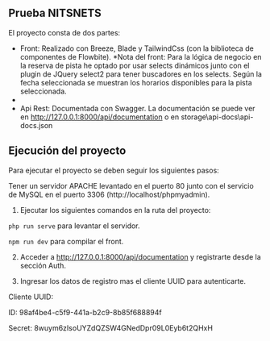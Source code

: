 ## Prueba NITSNETS

El proyecto consta de dos partes:
- Front: Realizado con Breeze, Blade y TailwindCss (con la biblioteca de componentes de Flowbite).
*Nota del front: Para la lógica de negocio en la reserva de pista he optado por usar selects dinámicos junto con el plugin de JQuery select2 para tener buscadores en los selects. Según la fecha seleccionada se muestran los horarios disponibles para la pista seleccionada.
-
- Api Rest: Documentada con Swagger. La documentación se puede ver en http://127.0.0.1:8000/api/documentation o en storage\api-docs\api-docs.json

## Ejecución del proyecto

Para ejecutar el proyecto se deben seguir los siguientes pasos:

Tener un servidor APACHE levantado en el puerto 80 junto con el servicio de MySQL en el puerto 3306 (http://localhost/phpmyadmin).

1. Ejecutar los siguientes comandos en la ruta del proyecto:

```php run serve``` para levantar el servidor.

```npm run dev``` para compilar el front.

2. Acceder a http://127.0.0.1:8000/api/documentation y registrarte desde la sección Auth.

3. Ingresar los datos de registro mas el cliente UUID para autenticarte.

Cliente UUID:

ID: 98af4be4-c5f9-441a-b2c9-8b85f688894f

Secret: 8wuym6zIsoUYZdQZSW4GNedDpr09L0Eyb6t2QHxH
